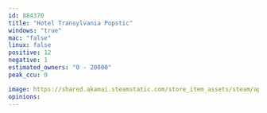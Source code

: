 ```yaml
---
id: 884370
title: "Hotel Transylvania Popstic"
windows: "true"
mac: "false"
linux: false
positive: 12
negative: 1
estimated_owners: "0 - 20000"
peak_ccu: 0

image: https://shared.akamai.steamstatic.com/store_item_assets/steam/apps/884370/header.jpg?t=1551213449
opinions:
---
```

